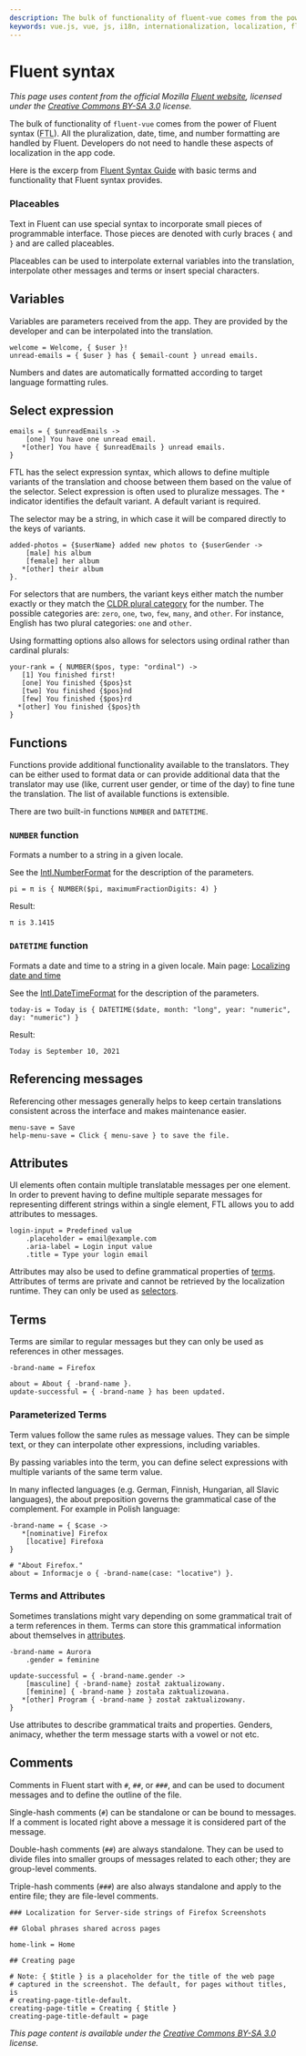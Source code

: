 ```yaml
---
description: The bulk of functionality of fluent-vue comes from the power of Fluent syntax. All the pluralization, date, time, and number formatting are handled by Fluent.
keywords: vue.js, vue, js, i18n, internationalization, localization, fluent, ftl, pluralization, plural, date format, number format
---
```


# Fluent syntax

*This page uses content from the official Mozilla [Fluent website](https://projectfluent.org/), licensed under the [Creative Commons BY-SA 3.0](https://creativecommons.org/licenses/by-sa/3.0/) license.*

The bulk of functionality of `fluent-vue` comes from the power of Fluent syntax (<abbr title="Fluent Translation List">FTL</abbr>). All the pluralization, date, time, and number formatting are handled by Fluent. Developers do not need to handle these aspects of localization in the app code.

Here is the excerp from [Fluent Syntax Guide](https://www.projectfluent.org/fluent/guide/) with basic terms and functionality that Fluent syntax provides.

### Placeables

Text in Fluent can use special syntax to incorporate small pieces of programmable interface. Those pieces are denoted with curly braces `{` and `}` and are called placeables.

Placeables can be used to interpolate external variables into the translation, interpolate other messages and terms or insert special characters.

## Variables

Variables are parameters received from the app. They are provided by the developer and can be interpolated into the translation.

```ftl
welcome = Welcome, { $user }!
unread-emails = { $user } has { $email-count } unread emails.
```

Numbers and dates are automatically formatted according to target language formatting rules.

## Select expression

```ftl
emails = { $unreadEmails ->
    [one] You have one unread email.
   *[other] You have { $unreadEmails } unread emails.
}
```

FTL has the select expression syntax, which allows to define multiple variants of the translation and choose between them based on the value of the selector. Select expression is often used to pluralize messages. The `*` indicator identifies the default variant. A default variant is required.

The selector may be a string, in which case it will be compared directly to the keys of variants.

```ftl
added-photos = {$userName} added new photos to {$userGender ->
    [male] his album
    [female] her album
   *[other] their album
}.
```

For selectors that are numbers, the variant keys either match the number exactly or they match the [CLDR plural category](https://www.unicode.org/cldr/cldr-aux/charts/30/supplemental/language_plural_rules.html) for the number. The possible categories are: `zero`, `one`, `two`, `few`, `many`, and `other`. For instance, English has two plural categories: `one` and `other`.

Using formatting options also allows for selectors using ordinal rather than cardinal plurals:

```ftl
your-rank = { NUMBER($pos, type: "ordinal") ->
   [1] You finished first!
   [one] You finished {$pos}st
   [two] You finished {$pos}nd
   [few] You finished {$pos}rd
  *[other] You finished {$pos}th
}
```

## Functions

Functions provide additional functionality available to the translators. They can be either used to format data or can provide additional data that the translator may use (like, current user gender, or time of the day) to fine tune the translation. The list of available functions is extensible.

There are two built-in functions `NUMBER` and `DATETIME`.

### `NUMBER` function

Formats a number to a string in a given locale.

See the [Intl.NumberFormat](https://developer.mozilla.org/en-US/docs/Web/JavaScript/Reference/Global_Objects/NumberFormat) for the description of the parameters.

```ftl
pi = π is { NUMBER($pi, maximumFractionDigits: 4) }
```

Result:

```
π is 3.1415
```

### `DATETIME` function

Formats a date and time to a string in a given locale. Main page: [Localizing date and time](/howto/date-time.html)

See the [Intl.DateTimeFormat](https://developer.mozilla.org/en-US/docs/Web/JavaScript/Reference/Global_Objects/DateTimeFormat) for the description of the parameters.

```ftl
today-is = Today is { DATETIME($date, month: "long", year: "numeric", day: "numeric") }
```

Result:

```
Today is ⁨September 10, 2021⁩
```

## Referencing messages

Referencing other messages generally helps to keep certain translations consistent across the interface and makes maintenance easier.

```ftl
menu-save = Save
help-menu-save = Click { menu-save } to save the file.
```

## Attributes

UI elements often contain multiple translatable messages per one element. In order to prevent having to define multiple separate messages for representing different strings within a single element, FTL allows you to add attributes to messages.

```ftl
login-input = Predefined value
    .placeholder = email@example.com
    .aria-label = Login input value
    .title = Type your login email
```

Attributes may also be used to define grammatical properties of [terms](/fluent-syntax.html#terms). Attributes of terms are private and cannot be retrieved by the localization runtime. They can only be used as [selectors](/fluent-syntax.html#select-expression).

## Terms

Terms are similar to regular messages but they can only be used as references in other messages.

```ftl
-brand-name = Firefox

about = About { -brand-name }.
update-successful = { -brand-name } has been updated.
```

### Parameterized Terms

Term values follow the same rules as message values. They can be simple text, or they can interpolate other expressions, including variables.

By passing variables into the term, you can define select expressions with multiple variants of the same term value.

In many inflected languages (e.g. German, Finnish, Hungarian, all Slavic languages), the about preposition governs the grammatical case of the complement. For example in Polish language:

```ftl
-brand-name = { $case ->
   *[nominative] Firefox
    [locative] Firefoxa
}

# "About Firefox."
about = Informacje o { -brand-name(case: "locative") }.
```

### Terms and Attributes

Sometimes translations might vary depending on some grammatical trait of a term references in them. Terms can store this grammatical information about themselves in [attributes](/fluent-syntax.html#attributes).

```ftl
-brand-name = Aurora
    .gender = feminine

update-successful = { -brand-name.gender ->
    [masculine] { -brand-name} został zaktualizowany.
    [feminine] { -brand-name } została zaktualizowana.
   *[other] Program { -brand-name } został zaktualizowany.
}
```

Use attributes to describe grammatical traits and properties. Genders, animacy, whether the term message starts with a vowel or not etc.

## Comments

Comments in Fluent start with `#`, `##`, or `###`, and can be used to document messages and to define the outline of the file.

Single-hash comments (`#`) can be standalone or can be bound to messages. If a comment is located right above a message it is considered part of the message.

Double-hash comments (`##`) are always standalone. They can be used to divide files into smaller groups of messages related to each other; they are group-level comments.

Triple-hash comments (`###`) are also always standalone and apply to the entire file; they are file-level comments.

```ftl
### Localization for Server-side strings of Firefox Screenshots

## Global phrases shared across pages

home-link = Home

## Creating page

# Note: { $title } is a placeholder for the title of the web page
# captured in the screenshot. The default, for pages without titles, is
# creating-page-title-default.
creating-page-title = Creating { $title }
creating-page-title-default = page
```

*This page content is available under the [Creative Commons BY-SA 3.0](https://creativecommons.org/licenses/by-sa/3.0) license.*

